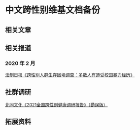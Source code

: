 # 中文跨性别维基文档备份

## 相关文章

## 相关报道

### 2020 年 2 月

[法制日报《跨性别人群生存困境调查：多数人有遭受校园暴力经历》](/static/coverage/20200222法制日报《跨性别人群生存困境调查：多数人有遭受校园暴力经历》.md)

## 社群调研

[北同文化《2021全国跨性别健康调研报告》（勘误版）](/static/PDF/北同文化《2021全国跨性别健康调研报告》（勘误版）.pdf)

## 拓展资料
